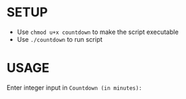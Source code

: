 # SETUP
* Use `chmod u+x countdown` to make the script executable
* Use `./countdown` to run script

# USAGE
Enter integer input in `Countdown (in minutes): `
